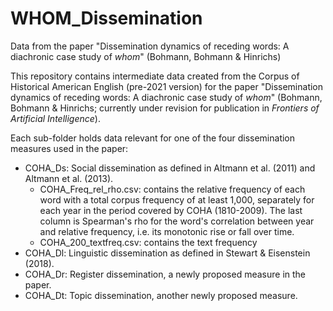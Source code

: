 # WHOM_Dissemination
Data from the paper "Dissemination dynamics of receding words: A diachronic case study of *whom*" (Bohmann, Bohmann &amp; Hinrichs)

This repository contains intermediate data created from the Corpus of Historical American English (pre-2021 version) for the paper "Dissemination dynamics of receding words: A diachronic case study of *whom*" (Bohmann, Bohmann &amp; Hinrichs; currently under revision for publication in *Frontiers of Artificial Intelligence*).

Each sub-folder holds data relevant for one of the four dissemination measures used in the paper:

* COHA_Ds: Social dissemination as defined in Altmann et al. (2011) and Altmann et al. (2013).
   * COHA_Freq_rel_rho.csv: contains the relative frequency of each word with a total corpus frequency of at least 1,000, separately for each year in the period covered by COHA (1810-2009). The last column is Spearman's rho for the word's correlation between year and relative frequency, i.e. its monotonic rise or fall over time.
   * COHA_200_textfreq.csv: contains the text frequency
* COHA_Dl: Linguistic dissemination as defined in Stewart & Eisenstein (2018).
* COHA_Dr: Register dissemination, a newly proposed measure in the paper.
* COHA_Dt: Topic dissemination, another newly proposed measure.
